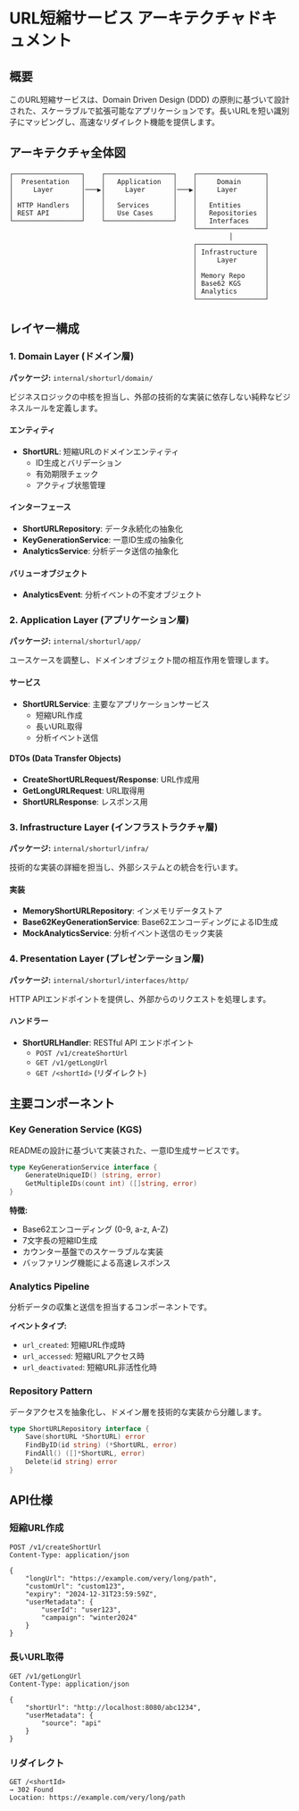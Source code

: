 # URL短縮サービス アーキテクチャドキュメント

## 概要

このURL短縮サービスは、Domain Driven Design (DDD) の原則に基づいて設計された、スケーラブルで拡張可能なアプリケーションです。長いURLを短い識別子にマッピングし、高速なリダイレクト機能を提供します。

## アーキテクチャ全体図

```
┌─────────────────┐    ┌─────────────────┐    ┌─────────────────┐
│  Presentation   │    │   Application   │    │     Domain      │
│     Layer       │───▶│     Layer       │───▶│     Layer       │
│                 │    │                 │    │                 │
│ HTTP Handlers   │    │   Services      │    │   Entities      │
│ REST API        │    │   Use Cases     │    │   Repositories  │
└─────────────────┘    └─────────────────┘    │   Interfaces    │
                                              └─────────────────┘
                                                       │
                                              ┌─────────────────┐
                                              │ Infrastructure  │
                                              │     Layer       │
                                              │                 │
                                              │ Memory Repo     │
                                              │ Base62 KGS      │
                                              │ Analytics       │
                                              └─────────────────┘
```

## レイヤー構成

### 1. Domain Layer (ドメイン層)
**パッケージ:** `internal/shorturl/domain/`

ビジネスロジックの中核を担当し、外部の技術的な実装に依存しない純粋なビジネスルールを定義します。

#### エンティティ
- **ShortURL**: 短縮URLのドメインエンティティ
  - ID生成とバリデーション
  - 有効期限チェック
  - アクティブ状態管理

#### インターフェース
- **ShortURLRepository**: データ永続化の抽象化
- **KeyGenerationService**: 一意ID生成の抽象化  
- **AnalyticsService**: 分析データ送信の抽象化

#### バリューオブジェクト
- **AnalyticsEvent**: 分析イベントの不変オブジェクト

### 2. Application Layer (アプリケーション層)
**パッケージ:** `internal/shorturl/app/`

ユースケースを調整し、ドメインオブジェクト間の相互作用を管理します。

#### サービス
- **ShortURLService**: 主要なアプリケーションサービス
  - 短縮URL作成
  - 長いURL取得
  - 分析イベント送信

#### DTOs (Data Transfer Objects)
- **CreateShortURLRequest/Response**: URL作成用
- **GetLongURLRequest**: URL取得用
- **ShortURLResponse**: レスポンス用

### 3. Infrastructure Layer (インフラストラクチャ層)
**パッケージ:** `internal/shorturl/infra/`

技術的な実装の詳細を担当し、外部システムとの統合を行います。

#### 実装
- **MemoryShortURLRepository**: インメモリデータストア
- **Base62KeyGenerationService**: Base62エンコーディングによるID生成
- **MockAnalyticsService**: 分析イベント送信のモック実装

### 4. Presentation Layer (プレゼンテーション層)
**パッケージ:** `internal/shorturl/interfaces/http/`

HTTP APIエンドポイントを提供し、外部からのリクエストを処理します。

#### ハンドラー
- **ShortURLHandler**: RESTful API エンドポイント
  - `POST /v1/createShortUrl`
  - `GET /v1/getLongUrl`
  - `GET /<shortId>` (リダイレクト)

## 主要コンポーネント

### Key Generation Service (KGS)

READMEの設計に基づいて実装された、一意ID生成サービスです。

```go
type KeyGenerationService interface {
    GenerateUniqueID() (string, error)
    GetMultipleIDs(count int) ([]string, error)
}
```

**特徴:**
- Base62エンコーディング (0-9, a-z, A-Z)
- 7文字長の短縮ID生成
- カウンター基盤でのスケーラブルな実装
- バッファリング機能による高速レスポンス

### Analytics Pipeline

分析データの収集と送信を担当するコンポーネントです。

**イベントタイプ:**
- `url_created`: 短縮URL作成時
- `url_accessed`: 短縮URLアクセス時
- `url_deactivated`: 短縮URL非活性化時

### Repository Pattern

データアクセスを抽象化し、ドメイン層を技術的な実装から分離します。

```go
type ShortURLRepository interface {
    Save(shortURL *ShortURL) error
    FindByID(id string) (*ShortURL, error)
    FindAll() ([]*ShortURL, error)
    Delete(id string) error
}
```

## API仕様

### 短縮URL作成
```http
POST /v1/createShortUrl
Content-Type: application/json

{
    "longUrl": "https://example.com/very/long/path",
    "customUrl": "custom123",
    "expiry": "2024-12-31T23:59:59Z",
    "userMetadata": {
        "userId": "user123",
        "campaign": "winter2024"
    }
}
```

### 長いURL取得
```http
GET /v1/getLongUrl
Content-Type: application/json

{
    "shortUrl": "http://localhost:8080/abc1234",
    "userMetadata": {
        "source": "api"
    }
}
```

### リダイレクト
```http
GET /<shortId>
→ 302 Found
Location: https://example.com/very/long/path
```
